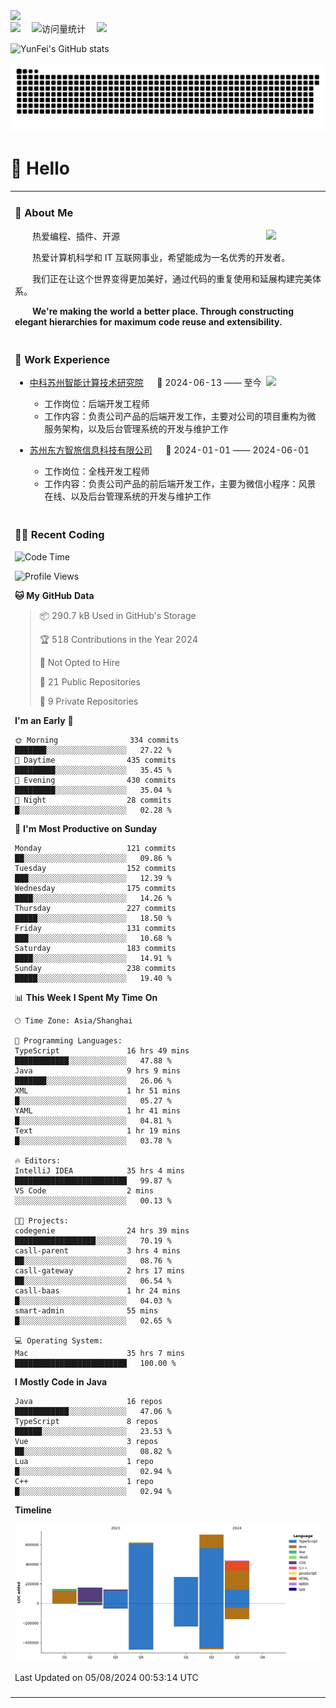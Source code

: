   <!-- dynamic typing effect 动态打字效果 -->
  <div>
    <a href="http://yunfei.plus">
      <img src="https://readme-typing-svg.demolab.com?font=Fira+Code&pause=1000&width=435&lines=console.log(%22Hello%2C%20World%22);祝您今天愉快!&center=true&size=27" />
    </a>
  </div>

  <div>
    <a href="http://yunfei.plus/"><img src="https://img.shields.io/badge/Website-博客-8c36db" /></a>&emsp;
    <!-- visitor -->
    <img src="https://komarev.com/ghpvc/?username=yunfeidog&label=Views&color=orange&style=flat" alt="访问量统计" />&emsp;
    <!-- wakatime -->    
    <a href="https://wakatime.com/@yunfeidog"><img src="https://wakatime.com/badge/user/42d0678c-368b-448b-9a77-5d21c5b55352.svg" /></a>
  </div>

![YunFei's GitHub stats](https://github-readme-stats.vercel.app/api?username=yunfeidog)

![snake](./dist/github-contribution-grid-snake.svg)

#  🙋 Hello

<table>


<tr><td>

### 🤺 About Me

<img align="right" width="88" src="https://cdn.jsdelivr.net/gh/yunfeidog/yunfeidog/assets/images/jobs.png" />

<p>&emsp;&emsp;热爱编程、插件、开源</p>
<p>&emsp;&emsp;热爱计算机科学和 IT 互联网事业，希望能成为一名优秀的开发者。</p>
<p>&emsp;&emsp;我们正在让这个世界变得更加美好，通过代码的重复使用和延展构建完美体系。</p>
<p>&emsp;&emsp;<strong>We're making the world a better place. Through constructing elegant hierarchies for maximum code reuse and extensibility.</strong></p>

</td></tr> 

<tr><td>

### 🏢 Work Experience

<img align="right" width="88" src="https://cdn.jsdelivr.net/gh/yunfeidog/yunfeidog/assets/images/yuanze.png" />

- [中科苏州智能计算技术研究院](http://iict.ac.cn/sy) &emsp; 📌 2024-06-13 —— 至今

  - 工作岗位：后端开发工程师
  - 工作内容：负责公司产品的后端开发工作，主要对公司的项目重构为微服务架构，以及后台管理系统的开发与维护工作

- [苏州东方智旅信息科技有限公司](http://www.leyoobao.com/) &emsp; 📌 2024-01-01 —— 2024-06-01

    - 工作岗位：全栈开发工程师
    - 工作内容：负责公司产品的前后端开发工作，主要为微信小程序：风景在线、以及后台管理系统的开发与维护工作


</td></tr>

<tr><td>

### 👩‍💻 Recent Coding
<!--START_SECTION:waka-->
![Code Time](http://img.shields.io/badge/Code%20Time-1%2C521%20hrs%2029%20mins-blue)

![Profile Views](http://img.shields.io/badge/Profile%20Views-2-blue)

**🐱 My GitHub Data** 

> 📦 290.7 kB Used in GitHub's Storage 
 > 
> 🏆 518 Contributions in the Year 2024
 > 
> 🚫 Not Opted to Hire
 > 
> 📜 21 Public Repositories 
 > 
> 🔑 9 Private Repositories 
 > 
**I'm an Early 🐤** 

```text
🌞 Morning                334 commits         ███████░░░░░░░░░░░░░░░░░░   27.22 % 
🌆 Daytime                435 commits         █████████░░░░░░░░░░░░░░░░   35.45 % 
🌃 Evening                430 commits         █████████░░░░░░░░░░░░░░░░   35.04 % 
🌙 Night                  28 commits          █░░░░░░░░░░░░░░░░░░░░░░░░   02.28 % 
```
📅 **I'm Most Productive on Sunday** 

```text
Monday                   121 commits         ██░░░░░░░░░░░░░░░░░░░░░░░   09.86 % 
Tuesday                  152 commits         ███░░░░░░░░░░░░░░░░░░░░░░   12.39 % 
Wednesday                175 commits         ████░░░░░░░░░░░░░░░░░░░░░   14.26 % 
Thursday                 227 commits         █████░░░░░░░░░░░░░░░░░░░░   18.50 % 
Friday                   131 commits         ███░░░░░░░░░░░░░░░░░░░░░░   10.68 % 
Saturday                 183 commits         ████░░░░░░░░░░░░░░░░░░░░░   14.91 % 
Sunday                   238 commits         █████░░░░░░░░░░░░░░░░░░░░   19.40 % 
```


📊 **This Week I Spent My Time On** 

```text
🕑︎ Time Zone: Asia/Shanghai

💬 Programming Languages: 
TypeScript               16 hrs 49 mins      ████████████░░░░░░░░░░░░░   47.88 % 
Java                     9 hrs 9 mins        ███████░░░░░░░░░░░░░░░░░░   26.06 % 
XML                      1 hr 51 mins        █░░░░░░░░░░░░░░░░░░░░░░░░   05.27 % 
YAML                     1 hr 41 mins        █░░░░░░░░░░░░░░░░░░░░░░░░   04.81 % 
Text                     1 hr 19 mins        █░░░░░░░░░░░░░░░░░░░░░░░░   03.78 % 

🔥 Editors: 
IntelliJ IDEA            35 hrs 4 mins       █████████████████████████   99.87 % 
VS Code                  2 mins              ░░░░░░░░░░░░░░░░░░░░░░░░░   00.13 % 

🐱‍💻 Projects: 
codegenie                24 hrs 39 mins      ██████████████████░░░░░░░   70.19 % 
casll-parent             3 hrs 4 mins        ██░░░░░░░░░░░░░░░░░░░░░░░   08.76 % 
casll-gateway            2 hrs 17 mins       ██░░░░░░░░░░░░░░░░░░░░░░░   06.54 % 
casll-baas               1 hr 24 mins        █░░░░░░░░░░░░░░░░░░░░░░░░   04.03 % 
smart-admin              55 mins             █░░░░░░░░░░░░░░░░░░░░░░░░   02.65 % 

💻 Operating System: 
Mac                      35 hrs 7 mins       █████████████████████████   100.00 % 
```

**I Mostly Code in Java** 

```text
Java                     16 repos            ████████████░░░░░░░░░░░░░   47.06 % 
TypeScript               8 repos             ██████░░░░░░░░░░░░░░░░░░░   23.53 % 
Vue                      3 repos             ██░░░░░░░░░░░░░░░░░░░░░░░   08.82 % 
Lua                      1 repo              █░░░░░░░░░░░░░░░░░░░░░░░░   02.94 % 
C++                      1 repo              █░░░░░░░░░░░░░░░░░░░░░░░░   02.94 % 
```



**Timeline**

![Lines of Code chart](https://raw.githubusercontent.com/yunfeidog/yunfeidog/main/assets/bar_graph.png)


 Last Updated on 05/08/2024 00:53:14 UTC
<!--END_SECTION:waka-->

</td></tr>




<tr><td>

